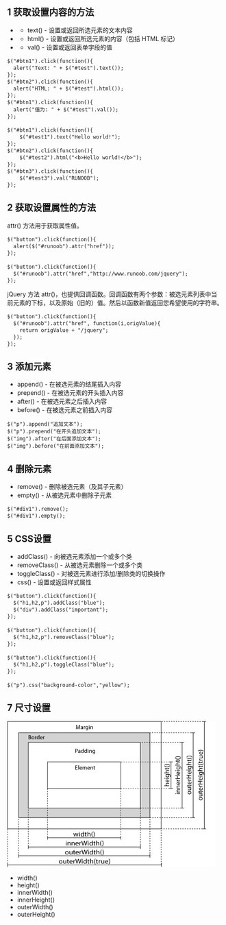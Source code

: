 
## 1 获取设置内容的方法

* * text() - 设置或返回所选元素的文本内容
* * html() - 设置或返回所选元素的内容（包括 HTML 标记）
* * val() - 设置或返回表单字段的值

```
$("#btn1").click(function(){
  alert("Text: " + $("#test").text());
});
$("#btn2").click(function(){
  alert("HTML: " + $("#test").html());
});
$("#btn1").click(function(){
  alert("值为: " + $("#test").val());
});

$("#btn1").click(function(){
    $("#test1").text("Hello world!");
});
$("#btn2").click(function(){
    $("#test2").html("<b>Hello world!</b>");
});
$("#btn3").click(function(){
    $("#test3").val("RUNOOB");
});
```

## 2 获取设置属性的方法
attr() 方法用于获取属性值。
```
$("button").click(function(){
  alert($("#runoob").attr("href"));
});

$("button").click(function(){
  $("#runoob").attr("href","http://www.runoob.com/jquery");
});
```
jQuery 方法 attr()，也提供回调函数。回调函数有两个参数：被选元素列表中当前元素的下标，以及原始（旧的）值。然后以函数新值返回您希望使用的字符串。

```
$("button").click(function(){
  $("#runoob").attr("href", function(i,origValue){
    return origValue + "/jquery"; 
  });
});
```

## 3 添加元素

* append() - 在被选元素的结尾插入内容
* prepend() - 在被选元素的开头插入内容
* after() - 在被选元素之后插入内容
* before() - 在被选元素之前插入内容

```
$("p").append("追加文本");
$("p").prepend("在开头追加文本");
$("img").after("在后面添加文本");
$("img").before("在前面添加文本");
```

## 4 删除元素

* remove() - 删除被选元素（及其子元素）
* empty() - 从被选元素中删除子元素
```
$("#div1").remove();
$("#div1").empty();
```


## 5 CSS设置

* addClass() - 向被选元素添加一个或多个类
* removeClass() - 从被选元素删除一个或多个类
* toggleClass() - 对被选元素进行添加/删除类的切换操作
* css() - 设置或返回样式属性


```
$("button").click(function(){
  $("h1,h2,p").addClass("blue");
  $("div").addClass("important");
});

$("button").click(function(){
  $("h1,h2,p").removeClass("blue");
});

$("button").click(function(){
  $("h1,h2,p").toggleClass("blue");
});

$("p").css("background-color","yellow");
```

## 7 尺寸设置

![](image/border.gif)

* width()
* height()
* innerWidth()
* innerHeight()
* outerWidth()
* outerHeight()

